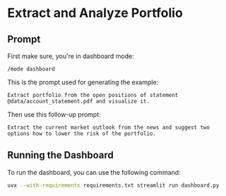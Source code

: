 # Extract and Analyze Portfolio

## Prompt

First make sure, you're in dashboard mode:

```
/mode dashboard
```

This is the prompt used for generating the example:

```
Extract portfolio from the open positions of statement @data/account_statement.pdf and visualize it.
```

Then use this follow-up prompt:

```
Extract the current market outlook from the news and suggest two options how to lower the risk of the portfolio.
```

## Running the Dashboard

To run the dashboard, you can use the following command:

```bash
uvx --with-requirements requirements.txt streamlit run dashboard.py
```
